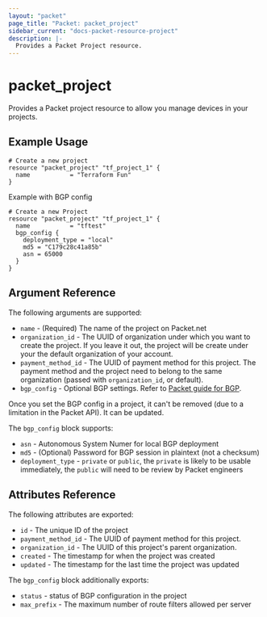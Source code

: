 ```yaml
---
layout: "packet"
page_title: "Packet: packet_project"
sidebar_current: "docs-packet-resource-project"
description: |-
  Provides a Packet Project resource.
---
```


# packet\_project

Provides a Packet project resource to allow you manage devices
in your projects.

## Example Usage

```hcl
# Create a new project
resource "packet_project" "tf_project_1" {
  name           = "Terraform Fun"
}
```

Example with BGP config

```hcl
# Create a new Project
resource "packet_project" "tf_project_1" {
  name           = "tftest"
  bgp_config {
    deployment_type = "local"
    md5 = "C179c28c41a85b"
    asn = 65000
  }
}
```

## Argument Reference

The following arguments are supported:

* `name` - (Required) The name of the project on Packet.net
* `organization_id` - The UUID of organization under which you want to create the project. If you leave it out, the project will be create under your the default organization of your account.
* `payment_method_id` - The UUID of payment method for this project. The payment method and the project need to belong to the same organization (passed with `organization_id`, or default).
* `bgp_config` - Optional BGP settings. Refer to [Packet guide for BGP](https://support.packet.com/kb/articles/bgp).

Once you set the BGP config in a project, it can't be removed (due to a limitation in the Packet API). It can be updated.

The `bgp_config` block supports:

* `asn` - Autonomous System Numer for local BGP deployment
* `md5` - (Optional) Password for BGP session in plaintext (not a checksum)
* `deployment_type` - `private` or `public`, the `private` is likely to be usable immediately, the `public` will need to be review by Packet engineers

## Attributes Reference

The following attributes are exported:

* `id` - The unique ID of the project
* `payment_method_id` - The UUID of payment method for this project. 
* `organization_id` - The UUID of this project's parent organization.
* `created` - The timestamp for when the project was created
* `updated` - The timestamp for the last time the project was updated

The `bgp_config` block additionally exports: 

* `status` - status of BGP configuration in the project
* `max_prefix` - The maximum number of route filters allowed per server
